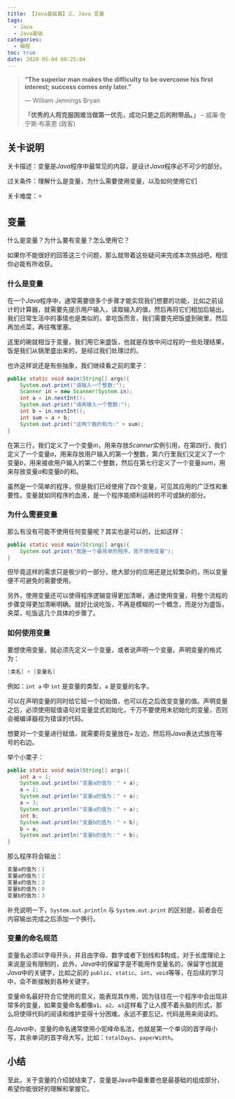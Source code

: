 ```yaml
---
title: 【Java基础篇】三、Java 变量
tags:
  - Java
  - Java基础
categories:
  - 编程
toc: true
date: 2020-05-04 00:25:04
---
```


>**“The superior man makes the difficulty to be overcome his first interest; success comes only later.”**
>
>— William Jennings Bryan
>
>**「优秀的人将克服困难当做第一优先，成功只是之后的附带品。」**    – 威廉‧詹宁斯‧布莱恩 (政客)

## 关卡说明

关卡描述：变量是*Java*程序中最常见的内容，是设计*Java*程序必不可少的部分。

过关条件：理解什么是变量，为什么需要使用变量，以及如何使用它们

关卡难度：⭐️

## 变量

什么是变量？为什么要有变量？怎么使用它？

如果你不能很好的回答这三个问题，那么就带着这些疑问来完成本次挑战吧，相信你必能有所收获。

### 什么是变量

在一个*Java*程序中，通常需要很多个步骤才能实现我们想要的功能，比如之前设计的计算器，就需要先提示用户输入，读取输入的值，然后再将它们相加后输出。我们日常生活中的事情也是类似的，拿吃饭而言，我们需要先把饭盛到碗里，然后再加点菜，再往嘴里塞。

这里的碗就相当于变量，我们用它来盛饭，也就是存放中间过程的一些处理结果，饭是我们从锅里盛出来的，是经过我们处理过的。

也许这样说还是有些抽象，我们继续看之前的栗子：

```java
public static void main(String[] args){
    System.out.print("请输入一个整数:");
    Scanner in = new Scanner(System.in);
    int a = in.nextInt();
    System.out.print("请再输入一个整数:");
    int b = in.nextInt();
    int sum = a + b;
    System.out.print("这两个数的和为:" + sum);
}
```

在第三行，我们定义了一个变量*in*，用来存放*Scanner*实例引用，在第四行，我们定义了一个变量*a*，用来存放用户输入的第一个整数，第六行里我们又定义了一个变量*b*，用来接收用户输入的第二个整数，然后在第七行定义了一个变量*sum*，用来存放变量*a*和变量*b*的和。

虽然是一个简单的程序，但是我们已经使用了四个变量，可见其应用的广泛性和重要性。变量就如同程序的血液，是一个程序能顺利运转的不可或缺的部分。

### 为什么需要变量

那么有没有可能不使用任何变量呢？其实也是可以的，比如这样：

```java
public static void main(String[] args){
    System.out.print("我是一个最简单的程序，我不使用变量");
}
```

但毕竟这样的需求只是极少的一部分，绝大部分的应用还是比较繁杂的，所以变量便不可避免的需要使用。

另外，使用变量还可以使得程序逻辑变得更加清晰，通过使用变量，将整个流程的步骤变得更加清晰明确。就好比说吃饭，不再是模糊的一个概念，而是分为盛饭，夹菜，吃饭这几个具体的步骤了。

### 如何使用变量

要想使用变量，就必须先定义一个变量，或者说声明一个变量。声明变量的格式为：

```java
[类名] + [变量名]
```

例如：`int a` 中 `int` 是变量的类型，`a` 是变量的名字。

可以在声明变量的同时给它赋一个初始值，也可以在之后改变变量的值。声明变量之后，必须使用赋值语句对变量显式初始化，千万不要使用未初始化的变量，否则会被编译器视为错误的代码。

想要对一个变量进行赋值，就需要将变量放在`=` 左边，然后将*Java*表达式放在等号的右边。

举个小栗子：

```java
public static void main(String[] args){
    int a = 1;
    System.out.println("变量a的值为：" + a);
    a = 2;
    System.out.println("变量a的值为：" + a);
    a = 3;
    System.out.println("变量a的值为：" + a);
    int b;
    System.out.println("变量b的值为：" + b);
    b = a;
    System.out.println("变量b的值为：" + b);
}
```

那么程序将会输出：

```java
变量a的值为：1
变量a的值为：2
变量a的值为：3
变量b的值为：0
变量b的值为：3
```

补充说明一下，`System.out.println` 与 `System.out.print` 的区别是，前者会在内容输出完成之后添加一个换行。

### 变量的命名规范

变量名必须以字母开头，并且由字母、数字或者下划线和$构成，对于长度理论上来说是没有限制的，此外，*Java*中的保留字是不能用作变量名的，保留字也就是*Java*中的关键字，比如之前的 `public`、`static`、`int`、`void`等等，在后续的学习中，会不断接触到各种关键字。

变量命名最好符合它使用的意义，能表现其作用，因为往往在一个程序中会出现非常多的变量，如果变量命名都像`a1`、`a2`、`a3`这样看了让人摸不着头脑的形式，那么将使得代码的阅读和维护变得十分困难。永远不要忘记，代码是用来阅读的。

在*Java*中，变量的命名通常使用小驼峰命名法，也就是第一个单词的首字母小写，其余单词的首字母大写，比如：`totalDays`、`paperWidth`。

## 小结

至此，关于变量的介绍就结束了，变量是Java中最重要也是最基础的组成部分，希望你能很好的理解和掌握它。